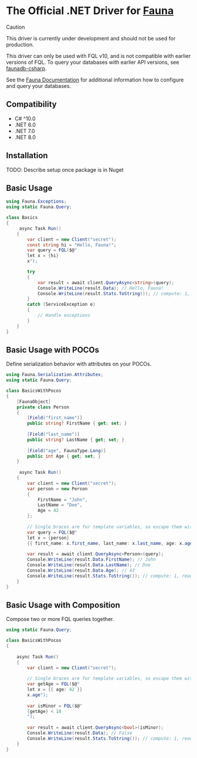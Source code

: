 # The Official .NET Driver for [Fauna](https://fauna.com/)

> [!CAUTION]
> This driver is currently under development and should not be used for production.

This driver can only be used with FQL v10, and is not compatible with earlier versions of FQL. To query your databases with earlier API versions, see [faunadb-csharp](https://github.com/fauna/faunadb-csharp).

See the [Fauna Documentation](https://docs.fauna.com/fauna/current/) for additional information how to configure and query your databases.

## Compatibility

- C# ^10.0
- .NET 6.0
- .NET 7.0
- .NET 8.0


## Installation

TODO: Describe setup once package is in Nuget

## Basic Usage

```csharp
using Fauna.Exceptions;
using static Fauna.Query;

class Basics
{
     async Task Run()
    {
        var client = new Client("secret");
        const string hi = "Hello, Fauna!";
        var query = FQL($@"
        let x = {hi}
        x");

        try
        {
            var result = await client.QueryAsync<string>(query);
            Console.WriteLine(result.Data); // Hello, Fauna!
            Console.WriteLine(result.Stats.ToString()); // compute: 1, read: 0, write: 0, ...
        }
        catch (ServiceException e)
        {
            // Handle exceptions 
        }
    }
}
```

## Basic Usage with POCOs

Define serialization behavior with attributes on your POCOs.

```csharp
using Fauna.Serialization.Attributes;
using static Fauna.Query;

class BasicsWithPocos
{
    [FaunaObject]
    private class Person
    {
        [Field("first_name")]
        public string? FirstName { get; set; }
        
        [Field("last_name")]
        public string? LastName { get; set; }
        
        [Field("age", FaunaType.Long)]
        public int Age { get; set; }
    }
    
     async Task Run()
    {
        var client = new Client("secret");
        var person = new Person
        {
            FirstName = "John",
            LastName = "Doe",
            Age = 42
        };
        
        // Single braces are for template variables, so escape them with double braces.
        var query = FQL($@"
        let x = {person}
        {{ first_name: x.first_name, last_name: x.last_name, age: x.age + 1}}");
  
        var result = await client.QueryAsync<Person>(query);
        Console.WriteLine(result.Data.FirstName); // John
        Console.WriteLine(result.Data.LastName); // Doe
        Console.WriteLine(result.Data.Age); // 43
        Console.WriteLine(result.Stats.ToString()); // compute: 1, read: 0, write: 0, ...
    }
}
```

## Basic Usage with Composition

Compose two or more FQL queries together.

```csharp
using static Fauna.Query;

class BasicsWithPocos
{
    
    async Task Run()
    {
        var client = new Client("secret");
        
        // Single braces are for template variables, so escape them with double braces.
        var getAge = FQL($@"
        let x = {{ age: 42 }}
        x.age");
        
        var isMinor = FQL($@"
        {getAge} < 18
        ");
  
        var result = await client.QueryAsync<bool>(isMinor);
        Console.WriteLine(result.Data); // False
        Console.WriteLine(result.Stats.ToString()); // compute: 1, read: 0, write: 0, ...
    }
}
```
